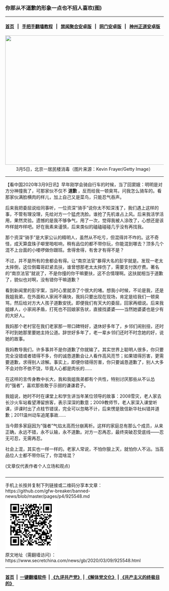 ### 你那从不道歉的形象一点也不招人喜欢(图)
------------------------

#### [首页](https://github.com/gfw-breaker/banned-news/blob/master/README.md) &nbsp;&nbsp;|&nbsp;&nbsp; [手把手翻墙教程](https://github.com/gfw-breaker/guides/wiki) &nbsp;&nbsp;|&nbsp;&nbsp; [禁闻聚合安卓版](https://github.com/gfw-breaker/bn-android) &nbsp;&nbsp;|&nbsp;&nbsp; [网门安卓版](https://github.com/oGate2/oGate) &nbsp;&nbsp;|&nbsp;&nbsp; [神州正道安卓版](https://github.com/SzzdOgate/update) 



<div class="article_right" style="fone-color:#000">
 <p style="text-align: center;">
  <img alt="" src="//img3.secretchina.com/pic/2020/3-9/p2643511a90359378-ss.jpg" style="height:411px; width:600px"/>
  <br>
   3月5日，北京一居民楼消毒（图片来源：Kevin Frayer/Getty Image）
   <span id="hideid" name="hideid" style="color:red;display:none;">
    <span href="https://www.secretchina.com">
    </span>
   </span>
  </br>
 </p>
 <div id="txt-mid1-t21-2017">
  

---


  </div>
 </div>
 <p>
  【看中国2020年3月9日讯】早年刚学会骑自行车的时候，当了回窦娥：明明是对方分神撞我了，可那家伙不仅不
  <strong>
   <span href="https://www.secretchina.com/news/gb/tag/道歉" target="_blank">
    道歉
   </span>
  </strong>
  ，反而给我一顿臭骂，问我怎么骑车的。看那家伙满脸横肉的样儿，加上自己又是菜鸟，只能忍气吞声。
  <span id="hideid" name="hideid" style="color:red;display:none;">
   <span href="https://www.secretchina.com">
   </span>
  </span>
 </p>
 <p>
  后来我把委屈说给同事听，一位资深“骑手”说你太不知深浅了，我们遇上这样的事，不管有理没理，先给对方一个猛虎洗脸。谁抢了先机谁占上风。后来我活学活用，果然灵验。遗憾的是我不够争气，用了一次，觉得我被人涂改了，心想还是该咋样就咋样吧。好在我素来谨慎，后来类似的磕磕碰碰几乎没有再找我。
 </p>
 <p>
  那个资深“骑手”是大家公认的精明人，虽然从不吃亏，但混得并不咋的。这不奇怪，成天算盘珠子噼里啪啦响，稍有品位的都不带你玩，你能混到哪去？顶多几个混不上台面的小喽啰做你跟班。舍得舍得，有舍才有得不是？
 </p>
 <p>
  不过，并不是所有的舍都会有得。让“南京法官”暴得大名的彭宇就是。发现一老太太摔倒，这位倒霉哥赶紧去扶，谁曾想那老太太摔伤了，需要支付医疗费。著名的“南京法官”就说了，不是你撞的你干嘛要扶，这不合情理啊。这扶就相当于道歉了，貌似也对啊，没有错你干嘛道歉？
 </p>
 <p>
  看到新闻里的彭宇案，当时心里就添了个很大的堵。想我小时候，不论是我，还是我姐我弟，在外面和人家闹不痛快，我妈只要出现在现场，肯定是给我们一顿臭骂，然后给对方大人孩子道歉安抚。即便我们有天大的委屈，回家再细说。后来我姐嫁人，小家闹矛盾，打死也不回娘家告状，直接找婆婆——当然她婆婆也是少有的大好人。
 </p>
 <p>
  我妈那个老村官在我们老家那一带口碑特好，退休好多年了，乡邻们闹别扭，还时不时到她那里要她主持公道。辞世好多年了，老一辈乡邻们还时不时念她的好，说她的故事。
 </p>
 <p>
  我妈教导我们，许多事并不是你道歉了你就输了。其实世界上聪明人很多，你只要完全没错或者错得不多，你的诚恳道歉会让人看作高风亮节；如果错得厉害，更需要道歉，求得别人谅解。事实上，即便你错得厉害，你只要诚恳道歉了，别人大多不会对你不依不饶，毕竟人心都是肉长的……
 </p>
 <p>
  在这样的言传身教中长大，我和我姐我弟都有个共性，特别讨厌那些从不认怂的“强者”，喜欢那些敢于示弱的谦谦君子。
 </p>
 <p>
  我姐说，她时不时在课堂上和学生讲当年某位领导的故事：2008雪灾，老人家去长沙火车站看望滞留旅客，表示深深的歉意；2009教师节，老人家深入课堂听课，评课时出了点枝节错误，完全可以忽略不计，后来愣是致信新华社纠错并道歉；2011温州动车追尾事故……
 </p>
 <p>
  当今颇多家庭因为“强者”气焰太高而分崩离析。这样的家庭总有那么个成员，从来正确，永远不错，永不认输，永不道歉。对方一忍再忍，最终突破忍受底线——忍无可忍，无需再忍。
 </p>
 <p>
  社会上混，其实也一样一样的。老家人常说，不怕你狠上天，就怕你人不沾。当高品位人士都不带你玩了，你混啥混？
 </p>
 (文章仅代表作者个人立场和观点)
 <center>
  <div>
   <div id="txt-mid2-t22-2017" style="display: block;  max-height: 351px;  overflow: hidden;">
    <div id="SC-21xxx">
    </div>
    <ins class="adsbygoogle" data-ad-client="ca-pub-1276641434651360" data-ad-format="auto" data-ad-slot="4301710469" data-full-width-responsive="true" style="display:block">
    </ins>
   </div>
  </div>
 </center>
 <div style="padding-top:12px;">
 </div>
</div>

<hr/>
手机上长按并复制下列链接或二维码分享本文章：<br/>
https://github.com/gfw-breaker/banned-news/blob/master/pages/p4/925548.md <br/>
<a href='https://github.com/gfw-breaker/banned-news/blob/master/pages/p4/925548.md'><img src='https://github.com/gfw-breaker/banned-news/blob/master/pages/p4/925548.md.png'/></a> <br/>
原文地址（需翻墙访问）：https://www.secretchina.com/news/gb/2020/03/09/925548.html


------------------------
#### [首页](https://github.com/gfw-breaker/banned-news/blob/master/README.md) &nbsp;|&nbsp; [一键翻墙软件](https://github.com/gfw-breaker/nogfw/blob/master/README.md) &nbsp;| [《九评共产党》](https://github.com/gfw-breaker/9ping.md/blob/master/README.md#九评之一评共产党是什么) | [《解体党文化》](https://github.com/gfw-breaker/jtdwh.md/blob/master/README.md) | [《共产主义的终极目的》](https://github.com/gfw-breaker/gczydzjmd.md/blob/master/README.md)


<img src='http://gfw-breaker.win/banned-news/pages/p4/925548.md' width='0px' height='0px'/>